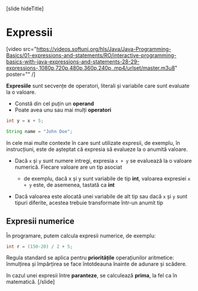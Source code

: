 [slide hideTitle]
# Expressii

[video src="https://videos.softuni.org/hls/Java/Java-Programming-Basics/01-expressions-and-statements/RO/interactive-programming-basics-with-java-expressions-and-statements-28-29-expressions-,1080p,720p,480p,360p,240p,.mp4/urlset/master.m3u8" poster="" /]

**Expresiile** sunt secvențe de operatori, literali și variabile care sunt evaluate la o valoare.
   * Constă din cel puțin un **operand**
   * Poate avea unu sau mai mulți **operatori**
```java
int y = x + 5;
```
```java
String name = "John Doe";
```
In cele mai multe contexte în care sunt utilizate expresii, de exemplu, în instrucțiuni, este de așteptat că expresia să evalueze la o anumită valoare.

* Dacă `x` și `y` sunt numere intregi, expresia `x + y` se evaluează la o valoare numerică. Fiecare valoare are un tip asociat
  * de exemplu, dacă x și y sunt variabile de tip **int**, valoarea expresiei `x + y` este, de asemenea, tastată ca **int**

* Dacă valoarea este alocată unei variabile de alt tip sau dacă `x` și `y` sunt tipuri diferite, acestea trebuie transformate într-un anumit tip

## Expresii numerice

În programare, putem calcula expresii numerice, de exemplu:

```java
int r = (150-20) / 2 + 5;
```

Regula standard se aplica pentru **prioritățile** operațiunilor aritmetice: înmulțirea și împărțirea se face întotdeauna înainte de adunare și scădere. 

In cazul unei expresii între **paranteze**, se calculează **prima**, la fel ca în matematică.
[/slide]